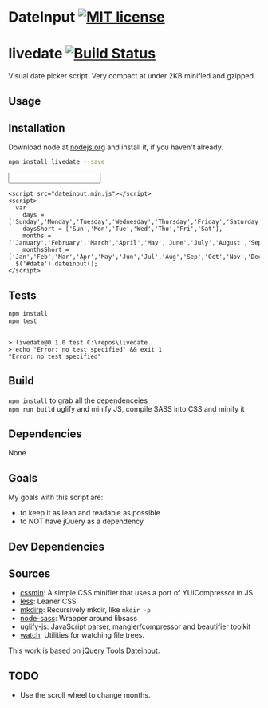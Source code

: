 # DateInput [![MIT license](http://img.shields.io/badge/license-MIT-blue.svg)](http://opensource.org/licenses/MIT)
# livedate [![Build Status](https://travis-ci.org/live627/livedate.png?branch=master)](https://travis-ci.org/live627/livedate)

Visual date picker script. Very compact at under 2KB minified and gzipped.

## Usage
## Installation

Download node at [nodejs.org](http://nodejs.org) and install it, if you haven't already.

```sh
npm install livedate --save
```
<!doctype html>
<html>
  <head>
    <meta charset="utf-8">
    <meta http-equiv="X-UA-Compatible" content="chrome=1">
    <title>Livedate by live627</title>
    <link rel="stylesheet" href="dateinput.css">
  </head>
  <body>
    <input type="text" id="date">

    <script src="dateinput.min.js"></script>
    <script>
      var
        days = ['Sunday','Monday','Tuesday','Wednesday','Thursday','Friday','Saturday'],
        daysShort = ['Sun','Mon','Tue','Wed','Thu','Fri','Sat'],
        months = ['January','February','March','April','May','June','July','August','September','October','November','December'],
        monthsShort = ['Jan','Feb','Mar','Apr','May','Jun','Jul','Aug','Sep','Oct','Nov','Dec'];
      $('#date').dateinput();
    </script>

  </body>
</html>


## Tests

```sh
npm install
npm test
```
```

> livedate@0.1.0 test C:\repos\livedate
> echo "Error: no test specified" && exit 1
"Error: no test specified"

```
## Build

`npm install` to grab all the dependenceies<br>
`npm run build` uglify and minify JS, compile SASS into CSS and minify it
## Dependencies

None

## Goals
My goals with this script are:
- to keep it as lean and readable as possible
- to NOT have jQuery as a dependency
## Dev Dependencies

## Sources
- [cssmin](https://github.com/jbleuzen/node-cssmin): A simple CSS minifier that uses a port of YUICompressor in JS
- [less](https://github.com/less/less.js): Leaner CSS
- [mkdirp](https://github.com/substack/node-mkdirp): Recursively mkdir, like `mkdir -p`
- [node-sass](https://github.com/sass/node-sass): Wrapper around libsass
- [uglify-js](https://github.com/mishoo/UglifyJS2): JavaScript parser, mangler/compressor and beautifier toolkit
- [watch](https://github.com/mikeal/watch): Utilities for watching file trees.

This work is based on [jQuery Tools Dateinput](http://jquerytools.github.io/documentation/dateinput/index.html).


## TODO

* Use the scroll wheel to change months.
